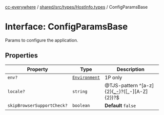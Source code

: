 [cc-everywhere](../../../../../index.md) / [shared/src/types/HostInfo.types](../index.md) / ConfigParamsBase

# Interface: ConfigParamsBase

Params to configure the application.

## Properties

| Property | Type | Description |
| ------ | ------ | ------ |
| `env?` | [`Environment`](../enumerations/Environment.md) | 1P only |
| `locale?` | `string` | @TJS-pattern ^[a-z]{2}([_-]([A-Za-z]{2,4}))?([_-][A-Z]{2})?$ |
| `skipBrowserSupportCheck?` | `boolean` | **Default** `false` |
